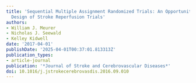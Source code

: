 ```yaml
---
title: 'Sequential Multiple Assignment Randomized Trials: An Opportunity for Improved
  Design of Stroke Reperfusion Trials'
authors:
- William J. Meurer
- Nicholas J. Seewald
- Kelley Kidwell
date: '2017-04-01'
publishDate: '2025-04-01T00:37:01.813313Z'
publication_types:
- article-journal
publication: '*Journal of Stroke and Cerebrovascular Diseases*'
doi: 10.1016/j.jstrokecerebrovasdis.2016.09.010
---
```

